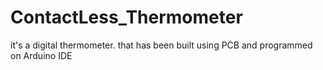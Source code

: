 # ContactLess_Thermometer
it's a digital thermometer. that has been built using PCB and programmed on Arduino IDE
